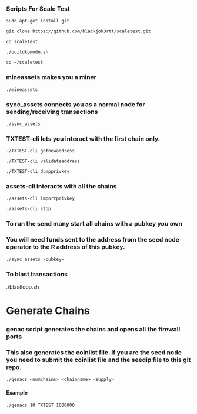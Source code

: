 ### Scripts For Scale Test

`sudo apt-get install git`

`git clone https://github.com/blackjok3rtt/scaletest.git`

`cd scaletest`

`./buildkomodo.sh`

`cd ~/scaletest`

### mineassets makes you a miner

`./mineassets`

### sync_assets connects you as a normal node for sending/receiving transactions

`./sync_assets`

### TXTEST-cli lets you interact with the first chain only.

`./TXTEST-cli getnewaddress`

`./TXTEST-cli validateaddress`

`./TXTEST-cli dumpprivkey`

### assets-cli interacts with all the chains

`./assets-cli importprivkey`

`./assets-cli stop`

### To run the send many start all chains with a pubkey you own
### You will need funds sent to the address from the seed node operator to the R address of this pubkey.

`./sync_assets -pubkey=`

### To blast transactions

./blastloop.sh



# Generate Chains

### genac script generates the chains and opens all the firewall ports
### This also generates the coinlist file. If you are the seed node you need to submit the coinlist file and the seedip file to this git repo. 

`./genacs <numchains> <chainname> <supply>`

#### Example

`./genacs 10 TXTEST 1000000`
